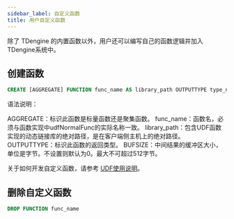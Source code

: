 ```yaml
---
sidebar_label: 自定义函数
title: 用户自定义函数
---
```


除了 TDengine 的内置函数以外，用户还可以编写自己的函数逻辑并加入TDengine系统中。

## 创建函数

```sql
CREATE [AGGREGATE] FUNCTION func_name AS library_path OUTPUTTYPE type_name [BUFSIZE value]
```

语法说明：

AGGREGATE：标识此函数是标量函数还是聚集函数。
func_name：函数名，必须与函数实现中udfNormalFunc的实际名称一致。
library_path：包含UDF函数实现的动态链接库的绝对路径，是在客户端侧主机上的绝对路径。
OUTPUTTYPE：标识此函数的返回类型。
BUFSIZE：中间结果的缓冲区大小，单位是字节。不设置则默认为0。最大不可超过512字节。

关于如何开发自定义函数，请参考 [UDF使用说明](../../develop/udf)。

## 删除自定义函数

```sql
DROP FUNCTION func_name
```